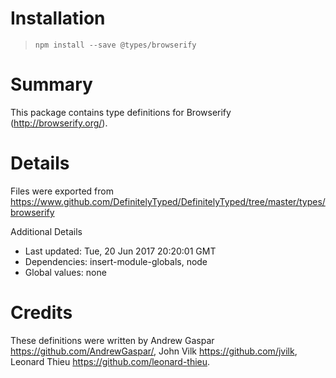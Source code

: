 # Installation
> `npm install --save @types/browserify`

# Summary
This package contains type definitions for Browserify (http://browserify.org/).

# Details
Files were exported from https://www.github.com/DefinitelyTyped/DefinitelyTyped/tree/master/types/browserify

Additional Details
 * Last updated: Tue, 20 Jun 2017 20:20:01 GMT
 * Dependencies: insert-module-globals, node
 * Global values: none

# Credits
These definitions were written by Andrew Gaspar <https://github.com/AndrewGaspar/>, John Vilk <https://github.com/jvilk>, Leonard Thieu <https://github.com/leonard-thieu>.
